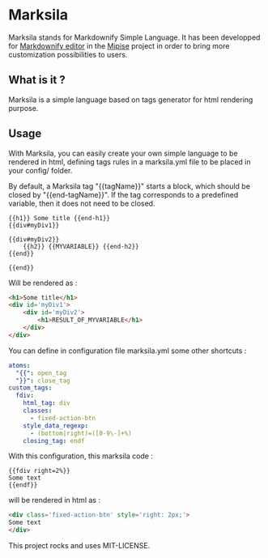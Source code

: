 # Marksila

Marksila stands for Markdownify Simple Language. It has been developped for [Markdownify editor](https://github.com/tibastral/markdownify) in the [Mipise](https://mipise.com) project in order to bring more customization possibilities to users.

## What is it ?

Marksila is a simple language based on tags generator for html rendering purpose.

## Usage

With Marksila, you can easily create your own simple language to be rendered in html, defining tags rules in a marksila.yml file to be placed in your config/ folder.

By default, a Marksila tag "{{tagName}}" starts a block, which should be closed by "{{end-tagName}}". If the tag corresponds to a predefined variable, then it does not need to be closed.

```
{{h1}} Some title {{end-h1}}
{{div#myDiv1}}

{{div#myDiv2}}
	{{h2}} {{MYVARIABLE}} {{end-h2}}
{{end}}

{{end}}
```

Will be rendered as :

```html
<h1>Some title</h1>
<div id='myDiv1'>
	<div id='myDiv2'>
		<h1>RESULT_OF_MYVARIABLE</h1>
	</div>
</div>
```

You can define in configuration file marksila.yml some other shortcuts :

```yaml
atoms:
  "{{": open_tag
  "}}": close_tag
custom_tags:
  fdiv:
    html_tag: div
    classes:
      - fixed-action-btn
    style_data_regexp:
      - (bottom|right)=([0-9\-]+%)
    closing_tag: endf
```

With this configuration, this marksila code :

```
{{fdiv right=2%}}
Some text
{{endf}}
```

will be rendered in html as :

```html
<div class='fixed-action-btn' style='right: 2px;'>
Some text
</div>
```


This project rocks and uses MIT-LICENSE.

